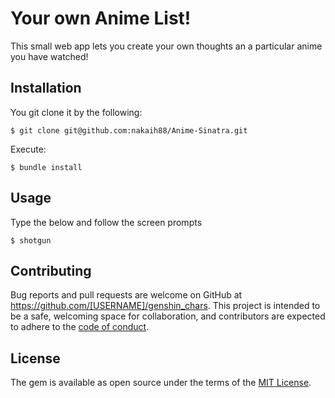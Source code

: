 # Your own Anime List!

This small web app lets you create your own thoughts an a particular anime you have watched!

## Installation

You git clone it by the following:

    $ git clone git@github.com:nakaih88/Anime-Sinatra.git

Execute:

    $ bundle install

## Usage

Type the below and follow the screen prompts

    $ shotgun

## Contributing

Bug reports and pull requests are welcome on GitHub at https://github.com/[USERNAME]/genshin_chars. This project is intended to be a safe, welcoming space for collaboration, and contributors are expected to adhere to the [code of conduct](https://github.com/[USERNAME]/Anime-Sinatra/blob/master/CODE_OF_CONDUCT.md).

## License

The gem is available as open source under the terms of the [MIT License](https://opensource.org/licenses/MIT).
